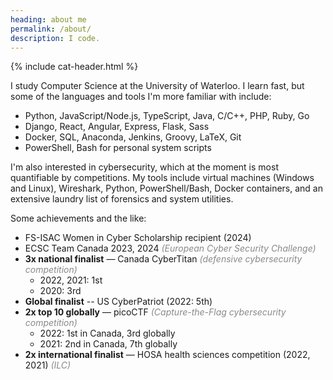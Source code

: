 ```yaml
---
heading: about me
permalink: /about/
description: I code.
---
```


{% include cat-header.html %}

I study Computer Science at the University of Waterloo.
I learn fast, but some of the languages and tools I'm more familiar with include:
- Python, JavaScript/Node.js, TypeScript, Java, C/C++, PHP, Ruby, Go
- Django, React, Angular, Express, Flask, Sass
- Docker, SQL, Anaconda, Jenkins, Groovy, LaTeX, Git
- PowerShell, Bash for personal system scripts

I'm also interested in cybersecurity, which at the moment is most quantifiable by competitions.
My tools include virtual machines (Windows and Linux), Wireshark, Python, PowerShell/Bash,
Docker containers,
and an extensive laundry list of forensics and system utilities.

Some achievements and the like:
- FS-ISAC Women in Cyber Scholarship recipient (2024)
- ECSC Team Canada 2023, 2024 *(European Cyber Security Challenge)*
- **3x national finalist** &mdash; Canada CyberTitan *(defensive cybersecurity competition)*
	- 2022, 2021: 1st
	- 2020: 3rd
- **Global finalist** -- US CyberPatriot (2022: 5th)
- **2x top 10 globally** &mdash; picoCTF *(Capture-the-Flag cybersecurity competition)*
	- 2022: 1st in Canada, 3rd globally
	- 2021: 2nd in Canada, 7th globally
- **2x international finalist** &mdash; HOSA health sciences competition (2022, 2021) *(ILC)*


<style>
	em {
		opacity: 0.5;
	}
</style>

